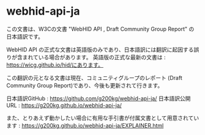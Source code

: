 # webhid-api-ja

この文書は、W3Cの文書 "WebHID API , Draft Community Group Report" の日本語訳です。

WebHID API の正式な文書は英語版のみであり、日本語訳には翻訳に起因する誤りが含まれている場合があります。 英語版の正式な最新の文書は : https://wicg.github.io/hid/にあります。

この翻訳の元となる文書は現在、コミュニティグループのレポート (Draft Community Group Report)であり、今後も更新されて行きます。

日本語訳GitHub : https://github.com/g200kg/webhid-api-ja/
日本語訳公開URL : https://g200kg.github.io/webhid-api-ja/

また、とりあえず動かしたい場合に有用な手引書が付属文書として用意されています :
https://g200kg.github.io/webhid-api-ja/EXPLAINER.html
